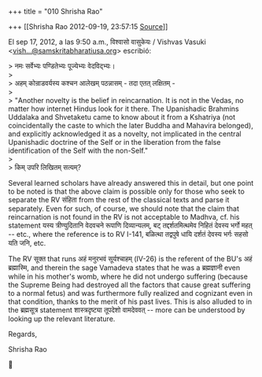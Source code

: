 +++
title = "010 Shrisha Rao"

+++
[[Shrisha Rao	2012-09-19, 23:57:15 [Source](https://groups.google.com/g/bvparishat/c/6YER_tNz5kI)]]



El sep 17, 2012, a las 9:50 a.m., विश्वासो वासुकेयः / Vishvas Vasuki \<[vish...@samskritabharatiusa.org]()\> escribió:  
  
\> नमः सर्वेभ्यः पण्डितेभ्यः पूज्येभ्यः वेदविद्भ्यः।  
\>  
\> अहम् कोन्राडवर्यस्य कश्चन आलेखम् पठन्नासम् - तदा‌ एतत् लक्षितम् -  
\>  
\> "Another novelty is the belief in reincarnation. It is not in the Vedas, no matter how internet Hindus look for it there. The Upanishadic Brahmins Uddalaka and Shvetaketu came to know about it from a Kshatriya (not coincidentally the caste to which the later Buddha and Mahavira belonged), and explicitly acknowledged it as a novelty, not implicated in the central Upanishadic doctrine of the Self or in the liberation from the false identification of the Self with the non-Self."  
\>  
\> किम् उपरि लिखितम् सत्यम्?  
  

Several learned scholars have already answered this in detail, but one point to be noted is that the above claim is possible only for those who seek to separate the RV संहिता from the rest of the classical texts and parse it separately. Even for such, of course, we should note that the claim that reincarnation is not found in the RV is not acceptable to Madhva, cf. his statement यस्य त्रीण्युदितानि वेदवचने रूपाणि दिव्यान्यलम्, बट् तद्दर्शतमित्थमेव निहितं देवस्य भर्गो महत् -- etc., where the reference is to RV I-141, बळित्था तद्वपुषे धायि दर्शतं देवस्य भर्गः सहसो यति जनि, etc.  
  
The RV सूक्त that runs अहं मनुरभवं सूर्यश्चाहम् (IV-26) is the referent of the BU's अहं ब्रह्मास्मि, and therein the sage Vamadeva states that he was a ब्रह्मज्ञानी even while in his mother's womb, where he did not undergo suffering (because the Supreme Being had destroyed all the factors that cause great suffering to a normal fetus) and was furthermore fully realized and cognizant even in that condition, thanks to the merit of his past lives. This is also alluded to in the ब्रह्मसूत्र statement शास्त्रदृष्ट्या तूपदेशो वामदेववत् -- more can be understood by looking up the relevant literature.  
  
Regards,  
  
Shrisha Rao  



